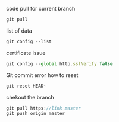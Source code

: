 code pull for current branch
```javascript
git pull   
```
list of data
```javascript
git config --list
```
certificate issue
```javascript
git config --global http.sslVerify false
```
Git commit error how to reset
```javascript
git reset HEAD~
```

chekout the branch
```javascript
git pull https://link master
git push origin master
```
